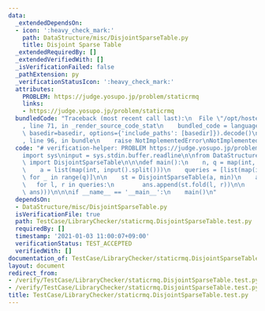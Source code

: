 ```yaml
---
data:
  _extendedDependsOn:
  - icon: ':heavy_check_mark:'
    path: DataStructure/misc/DisjointSparseTable.py
    title: Disjoint Sparse Table
  _extendedRequiredBy: []
  _extendedVerifiedWith: []
  _isVerificationFailed: false
  _pathExtension: py
  _verificationStatusIcon: ':heavy_check_mark:'
  attributes:
    PROBLEM: https://judge.yosupo.jp/problem/staticrmq
    links:
    - https://judge.yosupo.jp/problem/staticrmq
  bundledCode: "Traceback (most recent call last):\n  File \"/opt/hostedtoolcache/Python/3.10.5/x64/lib/python3.10/site-packages/onlinejudge_verify/documentation/build.py\"\
    , line 71, in _render_source_code_stat\n    bundled_code = language.bundle(stat.path,\
    \ basedir=basedir, options={'include_paths': [basedir]}).decode()\n  File \"/opt/hostedtoolcache/Python/3.10.5/x64/lib/python3.10/site-packages/onlinejudge_verify/languages/python.py\"\
    , line 96, in bundle\n    raise NotImplementedError\nNotImplementedError\n"
  code: "# verification-helper: PROBLEM https://judge.yosupo.jp/problem/staticrmq\n\
    import sys\ninput = sys.stdin.buffer.readline\n\nfrom DataStructure.misc.DisjointSparseTable\
    \ import DisjointSparseTable\n\n\ndef main():\n    n, q = map(int, input().split())\n\
    \    a = list(map(int, input().split()))\n    queries = [list(map(int, input().split()))\
    \ for _ in range(q)]\n\n    st = DisjointSparseTable(a, min)\n    ans = []\n \
    \   for l, r in queries:\n        ans.append(st.fold(l, r))\n\n    print('\\n'.join(map(str,\
    \ ans)))\n\n\nif __name__ == '__main__':\n    main()\n"
  dependsOn:
  - DataStructure/misc/DisjointSparseTable.py
  isVerificationFile: true
  path: TestCase/LibraryChecker/staticrmq.DisjointSparseTable.test.py
  requiredBy: []
  timestamp: '2021-01-03 11:00:07+09:00'
  verificationStatus: TEST_ACCEPTED
  verifiedWith: []
documentation_of: TestCase/LibraryChecker/staticrmq.DisjointSparseTable.test.py
layout: document
redirect_from:
- /verify/TestCase/LibraryChecker/staticrmq.DisjointSparseTable.test.py
- /verify/TestCase/LibraryChecker/staticrmq.DisjointSparseTable.test.py.html
title: TestCase/LibraryChecker/staticrmq.DisjointSparseTable.test.py
---
```

